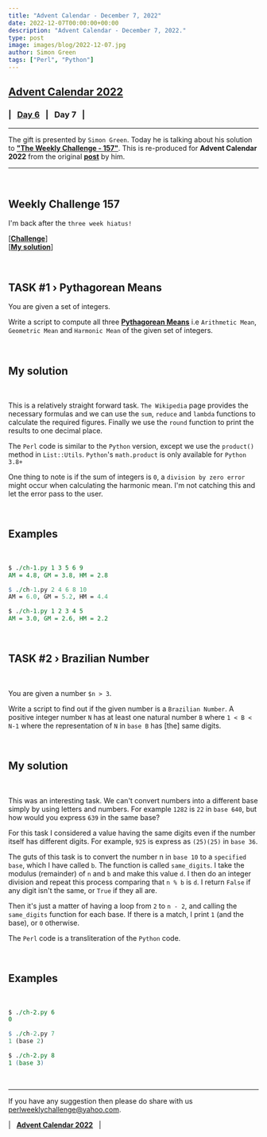 ```yaml
---
title: "Advent Calendar - December 7, 2022"
date: 2022-12-07T00:00:00+00:00
description: "Advent Calendar - December 7, 2022."
type: post
image: images/blog/2022-12-07.jpg
author: Simon Green
tags: ["Perl", "Python"]
---
```


## [**Advent Calendar 2022**](/blog/advent-calendar-2022)
### | &nbsp; [**Day 6**](/blog/advent-calendar-2022-12-06) &nbsp; | &nbsp; **Day 7** &nbsp; |
***

The gift is presented by `Simon Green`. Today he is talking about his solution to [**"The Weekly Challenge - 157"**](/blog/perl-weekly-challenge-157). This is re-produced for **Advent Calendar 2022** from the original [**post**](https://dev.to/simongreennet/three-means-and-big-bases-3o2f) by him.

***

<br>

## Weekly Challenge 157

I'm back after the `three week hiatus!`

[[**Challenge**](https://theweeklychallenge.org/blog/perl-weekly-challenge-157/)]
<br>
[[**My solution**](https://github.com/manwar/perlweeklychallenge-club/tree/master/challenge-157/sgreen)]

<br>

## TASK #1 › Pythagorean Means

You are given a set of integers.

Write a script to compute all three [**Pythagorean Means**](https://en.wikipedia.org/wiki/Pythagorean_means) i.e `Arithmetic Mean`, `Geometric Mean` and `Harmonic Mean` of the given set of integers.

<br>

## My solution

<br>

This is a relatively straight forward task. `The Wikipedia` page provides the necessary formulas and we can use the `sum`, `reduce` and `lambda` functions to calculate the required figures. Finally we use the `round` function to print the results to one decimal place.

The `Perl` code is similar to the `Python` version, except we use the `product()` method in `List::Utils`. `Python`'s `math.product` is only available for `Python 3.8+`

One thing to note is if the sum of integers is `0`, a `division by zero error` might occur when calculating the harmonic mean. I'm not catching this and let the error pass to the user.

<br>

## Examples

<br>

```perl
$ ./ch-1.py 1 3 5 6 9
AM = 4.8, GM = 3.8, HM = 2.8

$ ./ch-1.py 2 4 6 8 10
AM = 6.0, GM = 5.2, HM = 4.4

$ ./ch-1.py 1 2 3 4 5
AM = 3.0, GM = 2.6, HM = 2.2
```

<br>

## TASK #2 › Brazilian Number

<br>

You are given a number `$n > 3`.

Write a script to find out if the given number is a `Brazilian Number`. A positive integer number `N` has at least one natural number `B` where `1 < B < N-1` where the representation of `N` in `base B` has [the] same digits.

<br>

## My solution

<br>

This was an interesting task. We can't convert numbers into a different base simply by using letters and numbers. For example `1282` is `22` in `base 640`, but how would you express `639` in the same base?

For this task I considered a value having the same digits even if the number itself has different digits. For example, `925` is express as `(25)(25)` in `base 36`.

The guts of this task is to convert the number n in `base 10` to a `specified base`, which I have called `b`. The function is called `same_digits`. I take the modulus (remainder) of `n` and `b` and make this value `d`. I then do an integer division and repeat this process comparing that `n % b` is `d`. I return `False` if any digit isn't the same, or `True` if they all are.

Then it's just a matter of having a loop from `2` to `n - 2`, and calling the `same_digits` function for each base. If there is a match, I print `1` (and the base), or `0` otherwise.

The `Perl` code is a transliteration of the `Python` code.

<br>

## Examples

<br>

```perl
$ ./ch-2.py 6
0

$ ./ch-2.py 7
1 (base 2)

$ ./ch-2.py 8
1 (base 3)
```

<br>

***

If you have any suggestion then please do share with us <perlweeklychallenge@yahoo.com>.

| &nbsp; [**Advent Calendar 2022**](/blog/advent-calendar-2022) &nbsp; |

